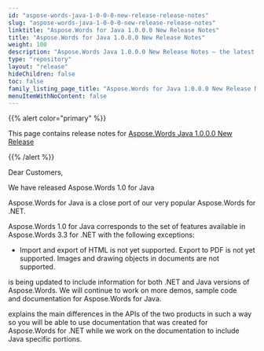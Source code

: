 ```yaml
---
id: "aspose-words-java-1-0-0-0-new-release-release-notes"
slug: "aspose-words-java-1-0-0-0-new-release-release-notes"
linktitle: "Aspose.Words for Java 1.0.0.0 New Release Notes"
title: "Aspose.Words for Java 1.0.0.0 New Release Notes"
weight: 100
description: "Aspose.Words Java 1.0.0.0 New Release Notes – the latest updates and fixes."
type: "repository"
layout: "release"
hideChildren: false
toc: false
family_listing_page_title: "Aspose.Words for Java 1.0.0.0 New Release Notes"
menuItemWithNoContent: false
---
```


{{% alert color="primary" %}}

This page contains release notes for [Aspose.Words Java 1.0.0.0 New Release](https://releases.aspose.com/words/java/)

{{% /alert %}}

Dear Customers,

We have released Aspose.Words 1.0 for Java

Aspose.Words for Java is a close port of our very popular Aspose.Words for .NET.

Aspose.Words 1.0 for Java corresponds to the set of features available in Aspose.Words 3.3 for .NET with the following exceptions:

- Import and export of HTML is not yet supported.
  Export to PDF is not yet supported.
  Images and drawing objects in documents are not supported.

is being updated to include information for both .NET and Java versions of Aspose.Words. We will continue to work on more demos, sample code and documentation for Aspose.Words for Java.

explains the main differences in the APIs of the two products in such a way so you will be able to use documentation that was created for Aspose.Words for .NET while we work on the documentation to include Java specific portions.
